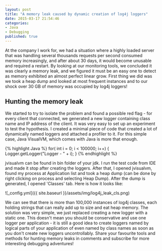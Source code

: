 ```yaml
---
layout: post
title: "A memory leak caused by dynamic creation of log4j loggers"
date: 2015-03-17 21:54:46
categories:
- Java
- Debugging
published: true
---
```


At the company I work for, we had a situation where a highly loaded server that was handling several thousands requests per second consumed memory increasingly, and after about 30 days, it would become unusable and required a restart.
By looking at our monitoring tools, we concluded it was clearly a memory leak, and we figured it must be an easy one to detect as memory exhibited an almost perfect linear grow.
First thing we did was we took a heap dump and looked at most frequent instances and to our shock over 30 GB of memory was occupied by log4j loggers!

<!--more--> 

## Hunting the memory leak

We started to try to isolate the problem and found a possible red flag - for every client that connected, we generated a new logger containing class name and IP address of the client.
It was very easy to set up an experiment to test the hypothesis. I created a minimal piece of code that created a lot of dynamically named loggers and attached a profiler to it.
For this simple case, Java VisualVM, which comes with Java is more that enough.

{% highlight Java %}
for( int i = 0; i < 100000; i++) {
    Logger.getLogger("Logger - " + i);
}
{% endhighlight %}

jvisualvm can be found in bin folder of your jdk. I run the test code from IDE and made it stop after creating the loggers.
After that, I opened jvisualvm, found my process at Application list and took a heap dump (can be done by right clicking on process and selecting Heap Dump).
After the dump is generated, I opened 'Classes' tab. Here is how it looks like:

![_config.yml]({{ site.baseurl }}/assets/img/log4j_leak_cls.png)

We can see that there is more than 100,000 instances of log4j classes, each holding strings that can really add up to size and eat heap memory.
The solution was very simple, we just replaced creating a new logger with a static one.
This doesn't mean you should be conservative and use one logger per application - it is still a good idea to create loggers named by logical parts of your application of even named by class names as soon as you don't create new loggers uncontrollably.
Share your favourite tools and methods for hunting memory leaks in comments and subscribe for more interesting debugging adventures!